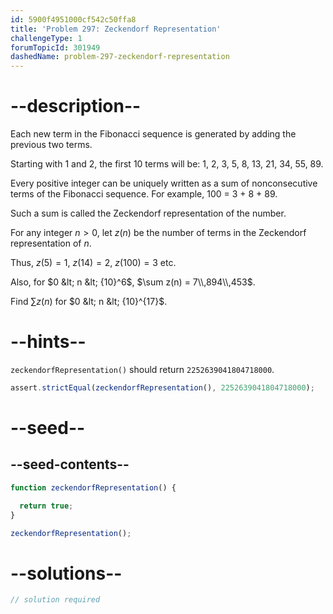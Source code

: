 ```yaml
---
id: 5900f4951000cf542c50ffa8
title: 'Problem 297: Zeckendorf Representation'
challengeType: 1
forumTopicId: 301949
dashedName: problem-297-zeckendorf-representation
---
```


# --description--

Each new term in the Fibonacci sequence is generated by adding the previous two terms.

Starting with 1 and 2, the first 10 terms will be: 1, 2, 3, 5, 8, 13, 21, 34, 55, 89.

Every positive integer can be uniquely written as a sum of nonconsecutive terms of the Fibonacci sequence. For example, 100 = 3 + 8 + 89.

Such a sum is called the Zeckendorf representation of the number.

For any integer $n>0$, let $z(n)$ be the number of terms in the Zeckendorf representation of $n$.

Thus, $z(5) = 1$, $z(14) = 2$, $z(100) = 3$ etc.

Also, for $0 &lt; n &lt; {10}^6$, $\sum z(n) = 7\\,894\\,453$.

Find $\sum z(n)$ for $0 &lt; n &lt; {10}^{17}$.

# --hints--

`zeckendorfRepresentation()` should return `2252639041804718000`.

```js
assert.strictEqual(zeckendorfRepresentation(), 2252639041804718000);
```

# --seed--

## --seed-contents--

```js
function zeckendorfRepresentation() {

  return true;
}

zeckendorfRepresentation();
```

# --solutions--

```js
// solution required
```
